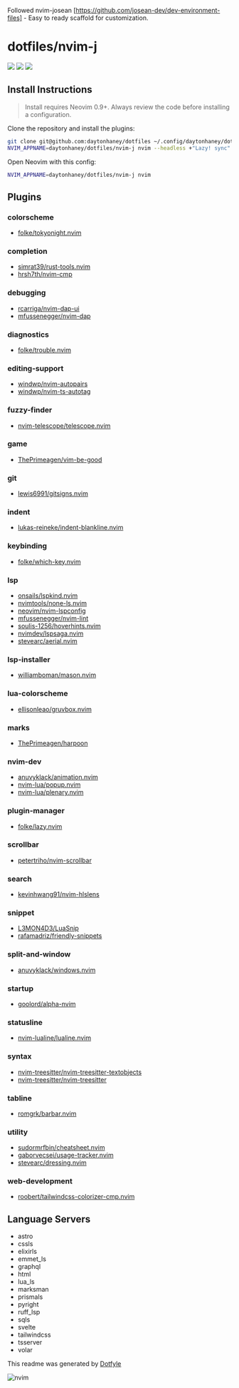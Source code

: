 Followed nvim-josean [https://github.com/josean-dev/dev-environment-files] - Easy to ready scaffold for customization.

# dotfiles/nvim-j

<a href="https://dotfyle.com/daytonhaney/dotfiles-nvim-j"><img src="https://dotfyle.com/daytonhaney/dotfiles-nvim-j/badges/plugins?style=flat" /></a>
<a href="https://dotfyle.com/daytonhaney/dotfiles-nvim-j"><img src="https://dotfyle.com/daytonhaney/dotfiles-nvim-j/badges/leaderkey?style=flat" /></a>
<a href="https://dotfyle.com/daytonhaney/dotfiles-nvim-j"><img src="https://dotfyle.com/daytonhaney/dotfiles-nvim-j/badges/plugin-manager?style=flat" /></a>

## Install Instructions

> Install requires Neovim 0.9+. Always review the code before installing a configuration.

Clone the repository and install the plugins:

```sh
git clone git@github.com:daytonhaney/dotfiles ~/.config/daytonhaney/dotfiles
NVIM_APPNAME=daytonhaney/dotfiles/nvim-j nvim --headless +"Lazy! sync" +qa
```

Open Neovim with this config:

```sh
NVIM_APPNAME=daytonhaney/dotfiles/nvim-j nvim
```

## Plugins

### colorscheme

- [folke/tokyonight.nvim](https://dotfyle.com/plugins/folke/tokyonight.nvim)

### completion

- [simrat39/rust-tools.nvim](https://dotfyle.com/plugins/simrat39/rust-tools.nvim)
- [hrsh7th/nvim-cmp](https://dotfyle.com/plugins/hrsh7th/nvim-cmp)

### debugging

- [rcarriga/nvim-dap-ui](https://dotfyle.com/plugins/rcarriga/nvim-dap-ui)
- [mfussenegger/nvim-dap](https://dotfyle.com/plugins/mfussenegger/nvim-dap)

### diagnostics

- [folke/trouble.nvim](https://dotfyle.com/plugins/folke/trouble.nvim)

### editing-support

- [windwp/nvim-autopairs](https://dotfyle.com/plugins/windwp/nvim-autopairs)
- [windwp/nvim-ts-autotag](https://dotfyle.com/plugins/windwp/nvim-ts-autotag)

### fuzzy-finder

- [nvim-telescope/telescope.nvim](https://dotfyle.com/plugins/nvim-telescope/telescope.nvim)

### game

- [ThePrimeagen/vim-be-good](https://dotfyle.com/plugins/ThePrimeagen/vim-be-good)

### git

- [lewis6991/gitsigns.nvim](https://dotfyle.com/plugins/lewis6991/gitsigns.nvim)

### indent

- [lukas-reineke/indent-blankline.nvim](https://dotfyle.com/plugins/lukas-reineke/indent-blankline.nvim)

### keybinding

- [folke/which-key.nvim](https://dotfyle.com/plugins/folke/which-key.nvim)

### lsp

- [onsails/lspkind.nvim](https://dotfyle.com/plugins/onsails/lspkind.nvim)
- [nvimtools/none-ls.nvim](https://dotfyle.com/plugins/nvimtools/none-ls.nvim)
- [neovim/nvim-lspconfig](https://dotfyle.com/plugins/neovim/nvim-lspconfig)
- [mfussenegger/nvim-lint](https://dotfyle.com/plugins/mfussenegger/nvim-lint)
- [soulis-1256/hoverhints.nvim](https://dotfyle.com/plugins/soulis-1256/hoverhints.nvim)
- [nvimdev/lspsaga.nvim](https://dotfyle.com/plugins/nvimdev/lspsaga.nvim)
- [stevearc/aerial.nvim](https://dotfyle.com/plugins/stevearc/aerial.nvim)

### lsp-installer

- [williamboman/mason.nvim](https://dotfyle.com/plugins/williamboman/mason.nvim)

### lua-colorscheme

- [ellisonleao/gruvbox.nvim](https://dotfyle.com/plugins/ellisonleao/gruvbox.nvim)

### marks

- [ThePrimeagen/harpoon](https://dotfyle.com/plugins/ThePrimeagen/harpoon)

### nvim-dev

- [anuvyklack/animation.nvim](https://dotfyle.com/plugins/anuvyklack/animation.nvim)
- [nvim-lua/popup.nvim](https://dotfyle.com/plugins/nvim-lua/popup.nvim)
- [nvim-lua/plenary.nvim](https://dotfyle.com/plugins/nvim-lua/plenary.nvim)

### plugin-manager

- [folke/lazy.nvim](https://dotfyle.com/plugins/folke/lazy.nvim)

### scrollbar

- [petertriho/nvim-scrollbar](https://dotfyle.com/plugins/petertriho/nvim-scrollbar)

### search

- [kevinhwang91/nvim-hlslens](https://dotfyle.com/plugins/kevinhwang91/nvim-hlslens)

### snippet

- [L3MON4D3/LuaSnip](https://dotfyle.com/plugins/L3MON4D3/LuaSnip)
- [rafamadriz/friendly-snippets](https://dotfyle.com/plugins/rafamadriz/friendly-snippets)

### split-and-window

- [anuvyklack/windows.nvim](https://dotfyle.com/plugins/anuvyklack/windows.nvim)

### startup

- [goolord/alpha-nvim](https://dotfyle.com/plugins/goolord/alpha-nvim)

### statusline

- [nvim-lualine/lualine.nvim](https://dotfyle.com/plugins/nvim-lualine/lualine.nvim)

### syntax

- [nvim-treesitter/nvim-treesitter-textobjects](https://dotfyle.com/plugins/nvim-treesitter/nvim-treesitter-textobjects)
- [nvim-treesitter/nvim-treesitter](https://dotfyle.com/plugins/nvim-treesitter/nvim-treesitter)

### tabline

- [romgrk/barbar.nvim](https://dotfyle.com/plugins/romgrk/barbar.nvim)

### utility

- [sudormrfbin/cheatsheet.nvim](https://dotfyle.com/plugins/sudormrfbin/cheatsheet.nvim)
- [gaborvecsei/usage-tracker.nvim](https://dotfyle.com/plugins/gaborvecsei/usage-tracker.nvim)
- [stevearc/dressing.nvim](https://dotfyle.com/plugins/stevearc/dressing.nvim)

### web-development

- [roobert/tailwindcss-colorizer-cmp.nvim](https://dotfyle.com/plugins/roobert/tailwindcss-colorizer-cmp.nvim)

## Language Servers

- astro
- cssls
- elixirls
- emmet_ls
- graphql
- html
- lua_ls
- marksman
- prismals
- pyright
- ruff_lsp
- sqls
- svelte
- tailwindcss
- tsserver
- volar

This readme was generated by [Dotfyle](https://dotfyle.com)

![nvim](https://github.com/daytonhaney/soupsandwich2022/assets/37848207/0292d6ec-b695-4e4b-ba5e-c84a8a7ca0cf)
